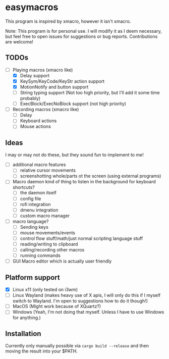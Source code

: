 # easymacros

This program is inspired by xmacro, however it isn't xmacro.

Note: This program is for personal use. I will modify it as I deem necessary, but feel free to open issues for suggestions or bug reports. Contributions are welcome! 

## TODOs

- [ ] Playing macros (xmacro like)
  - [x] Delay support
  - [x] KeySym/KeyCode/KeyStr action support
  - [x] MotionNotify and button support
  - [ ] String typing support (Not too high priority, but I'll add it some time probably)
  - [ ] ExecBlock/ExecNoBlock support (not high priority)
- [ ] Recording macros (xmacro like)
  - [ ] Delay
  - [ ] Keyboard actions
  - [ ] Mouse actions

## Ideas

I may or may not do these, but they sound fun to implement to me!

- [ ] additional macro features
  - [ ] relative cursor movements
  - [ ] screenshotting whole/parts ot the screen (using external programs)
- [ ] Macro daemon kind of thing to listen in the background for keyboard shortcuts?
  - [ ] the daemon itself
  - [ ] config file
  - [ ] rofi integration
  - [ ] dmenu integration
  - [ ] custom macro manager
- [ ] macro language?
  - [ ] Sending keys
  - [ ] mouse movements/events
  - [ ] control flow stuff/math/just normal scripting language stuff
  - [ ] reading/writing to clipboard
  - [ ] calling/recording other macros
  - [ ] running commands
- [ ] GUI Macro editor which is actually user friendly

## Platform support

- [x] Linux x11 (only tested on i3wm)
- [ ] Linux Wayland (makes heavy use of X apis, I will only do this if I myself switch to Wayland. I'm open to suggestions how to do it though!)
- [ ] MacOS (Might work because of XQuartz?)
- [ ] Windows (Yeah, I'm not doing that myself. Unless I have to use Windows for anything.)

## Installation

Currently only manually possible via `cargo build --release` and then moving the result into your $PATH.
